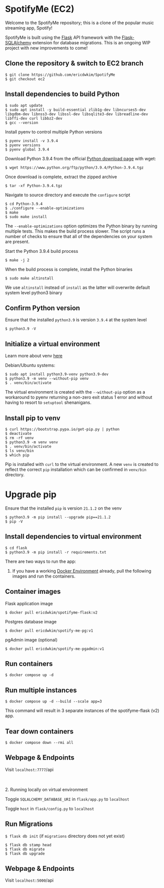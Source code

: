 # SpotifyMe (EC2)

Welcome to the SpotifyMe repository; this is a clone of the popular music streaming app, Spotify!

SpotifyMe is built using the [Flask](https://flask.palletsprojects.com/en/2.0.x/) API framework with the [Flask-SQLAlchemy](https://flask-sqlalchemy.palletsprojects.com/en/2.x/) extension for database migrations. This is an ongoing WIP project with new improvements to come! 

## Clone the repository & switch to EC2 branch

```
$ git clone https://github.com/ericdwkim/SpotifyMe
$ git checkout ec2
```

## Install dependencies to build Python
```
$ sudo apt update
$ sudo apt install -y build-essential zlib1g-dev libncurses5-dev libgdbm-dev libnss3-dev libssl-dev libsqlite3-dev libreadline-dev libffi-dev curl libbz2-dev
$ gcc --version 
```

Install pyenv to control multiple Python versions

```
$ pyenv install -v 3.9.4
$ pyenv versions
$ pyenv global 3.9.4
```

Download Python 3.9.4 from the official [Python download page](https://www.python.org/downloads/source/) with wget:

`$ wget https://www.python.org/ftp/python/3.9.4/Python-3.9.4.tgz`

Once download is complete, extract the zipped archive

`$ tar -xf Python-3.9.4.tgz`

Navigate to source directory and execute the `configure` script

```
$ cd Python-3.9.4
$ ./configure --enable-optimizations
$ make
$ sudo make install
```
The `--enable-optimizations` option optimizes the Python binary by running multiple tests. This makes the build process slower. The script runs a number of checks to ensure that all of the dependencies on your system are present.

Start the Python 3.9.4 build process

`$ make -j 2`

When the build process is complete, install the Python binaries

`$ sudo make altinstall`

We use `altinstall` instead of `install` as the latter will overwrite default system level python3 binary

## Confirm Python version

Ensure that the installed `python3.9` is version `3.9.4` at the system level

`$ python3.9 -V`

## Initialize a virtual environment

Learn more about venv [here](https://docs.python.org/3/library/venv.html#creating-virtual-environments) 

Debian/Ubuntu systems:

```
$ sudo apt install python3.9-venv python3.9-dev
$ python3.9 -m venv --without-pip venv
$ . venv/bin/activate
```
The virtual environment is created with the `--without-pip` option as a workaround to pyenv returning a non-zero exit status 1 error and without having to resort to `setuptool` shenanigans.

## Install pip to venv
```
$ curl https://bootstrap.pypa.io/get-pip.py | python
$ deactivate
$ rm -rf venv
$ python3.9 -m venv venv
$ . venv/bin/activate
$ ls venv/bin
$ which pip
```
Pip is installed with `curl` to the virtual environment. A new `venv` is created to reflect the correct `pip` installation which can be confirmed in `venv/bin` directory. 

# Upgrade pip  

Ensure that the installed `pip` is version `21.1.2` on the venv
```
$ python3.9 -m pip install --upgrade pip==21.1.2
$ pip -V
```

## Install dependencies to virtual environment

```
$ cd flask
$ python3.9 -m pip install -r requirements.txt
```

There are two ways to run the app:

1. If you have a working [Docker Environment](https://docs.docker.com/engine/) already, pull the following images and run the containers.

## Container images

Flask application image

`$ docker pull ericdwkim/spotifyme-flask:v2`

Postgres database image

`$ docker pull ericdwkim/spotify-me-pg:v1`

pgAdmin image (optional)

`$ docker pull ericdwkim/spotify-me-pgadmin:v1`

## Run containers

`$ docker compose up -d`

## Run multiple instances

`$ docker compose up -d --build --scale app=3` 

This command will result in 3 separate instances of the spotifyme-flask (v2) app. 

## Tear down containers

`$ docker compose down --rmi all`

## Webpage & Endpoints

Visit `localhost:7777`/api 

<br> </br>
2. Running locally on virtual environment

Toggle `SQLALCHEMY_DATABASE_URI` in `flask/app.py` to `localhost` 

Toggle `host` in `flask/config.py` to `localhost` 

## Run Migrations

`$ flask db init` (if `migrations` directory does not yet exist)

```
$ flask db stamp head
$ flask db migrate
$ flask db upgrade
```

## Webpage & Endpoints

Visit `localhost:5000`/api
